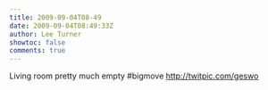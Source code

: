 ```yaml
---
title: 2009-09-04T08-49
date: 2009-09-04T08:49:33Z
author: Lee Turner
showtoc: false
comments: true
---
```


Living room pretty much empty #bigmove http://twitpic.com/geswo

